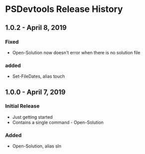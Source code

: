 # PSDevtools Release History

## 1.0.2 - April 8, 2019

### Fixed

- Open-Solution now doesn't error when there is no solution file

### added
- Set-FileDates, alias touch

## 1.0.0 - April 7, 2019

### Initial Release

- Just getting started
- Contains a single command - Open-Solution

### Added
- Open-Solution, alias sln